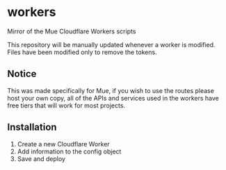 # workers
Mirror of the Mue Cloudflare Workers scripts

This repository will be manually updated whenever a worker is modified. Files have been modified only to remove the tokens.

## Notice
This was made specifically for Mue, if you wish to use the routes please host your own copy, all of the APIs and services used in the workers have free tiers that will work for most projects.

## Installation
1. Create a new Cloudflare Worker
2. Add information to the config object
3. Save and deploy

